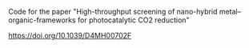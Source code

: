 Code for the paper "High-throughput screening of nano-hybrid metal–organic-frameworks for photocatalytic CO2 reduction" 

https://doi.org/10.1039/D4MH00702F
